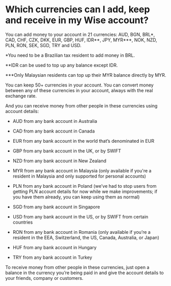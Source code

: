 # Which currencies can I add, keep and receive in my Wise account?

You can add money to your account in 21 currencies: AUD, BGN, BRL*, CAD, CHF, CZK, DKK, EUR, GBP, HUF, IDR**, JPY, MYR***, NOK, NZD, PLN, RON, SEK, SGD, TRY and USD. 

*You need to be a Brazilian tax resident to add money in BRL. 

**IDR can be used to top up any balance except IDR.

***Only Malaysian residents can top up their MYR balance directly by MYR.

You can keep 50+ currencies in your account. You can convert money between any of these currencies in your account, always with the real exchange rate.

And you can receive money from other people in these currencies using account details:

  * AUD from any bank account in Australia

  * CAD from any bank account in Canada

  * EUR from any bank account in the world that’s denominated in EUR

  * GBP from any bank account in the UK, or by SWIFT

  * NZD from any bank account in New Zealand

  * MYR from any bank account in Malaysia (only available if you're a resident in Malaysia and only supported for personal accounts) 

  * PLN from any bank account in Poland (we’ve had to stop users from getting PLN account details for now while we make improvements; if you have them already, you can keep using them as normal)

  * SGD from any bank account in Singapore

  * USD from any bank account in the US, or by SWIFT from certain countries

  * RON from any bank account in Romania (only available if you’re a resident in the EEA, Switzerland, the US, Canada, Australia, or Japan)

  * HUF from any bank account in Hungary

  * TRY from any bank account in Turkey




To receive money from other people in these currencies, just open a balance in the currency you’re being paid in and give the account details to your friends, company or customers.